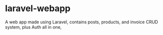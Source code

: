 # laravel-webapp
A web app made using Laravel, contains posts, products, and invoice CRUD system, plus Auth all in one,
